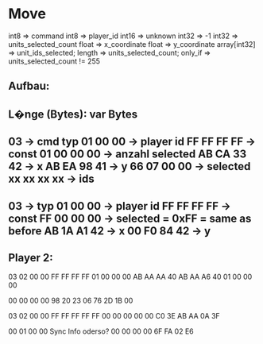 Move
====

int8 => command
int8 => player_id
int16 => unknown
int32 => -1
int32 => units_selected_count
float => x_coordinate
float => y_coordinate
array[int32] => unit_ids_selected; length => units_selected_count; only_if => units_selected_count != 255

Aufbau:
----------------------------------------------
L�nge (Bytes): var Bytes
----------------------------------------------
03 	    -> cmd typ
01 00 00    -> player id
FF FF FF FF -> const
01 00 00 00 -> anzahl selected
AB CA 33 42 -> x
AB EA 98 41 -> y
66 07 00 00 -> selected
xx xx xx xx -> ids
----------------------------------------------
03          -> typ
01 00 00    -> player id
FF FF FF FF -> const
FF 00 00 00 -> selected = 0xFF = same as before
AB 1A A1 42 -> x
00 F0 84 42 -> y
----------------------------------------------

Player 2:
----------------------------------------------
03 
02 00 00 
FF FF FF FF 
01 00 00 00 
AB AA AA 40 
AB AA A6 40 
01 00 00 00 

00 00 00 00 
98 20 23 06 
76 2D 1B 00

03 
02 00 00 
FF FF FF FF 
FF 00 00 00 
00 00 C0 3E 
AB AA 0A 3F
 
00 01 00 00   Sync Info oderso?
00 00 00 00 
6F FA 02 E6
